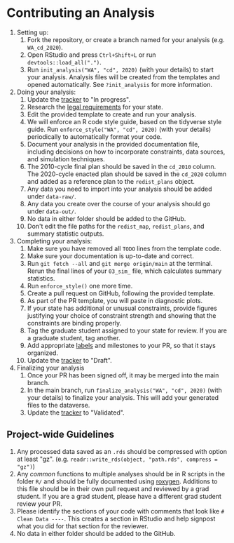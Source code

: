 # Contributing an Analysis

1. Setting up:
    1. Fork the repository, or create a branch named for your analysis (e.g. `WA_cd_2020`).
    1. Open RStudio and press `Ctrl+Shift+L` or run `devtools::load_all(".")`.
    1. Run `init_analysis("WA", "cd", 2020)` (with your details) to start your
    analysis. Analysis files will be created from the templates and opened
    automatically. See `?init_analysis` for more information.
1. Doing your analysis:
    1. Update the [tracker](https://docs.google.com/spreadsheets/d/1k_tYLoE49W_DCK1tcWbouoYZFI9WD76oayEt5TOmJg4/edit#gid=453387933) 
    to "In progress".
    1. Research the [legal requirements](https://www.ncsl.org/research/redistricting/redistricting-criteria.aspx) for your state.
    1. Edit the provided template to create and run your analysis.
    1. We will enforce an R code style guide, based on the tidyverse style guide.
    Run `enforce_style("WA", "cd", 2020)` (with your details) periodically to
    automatically format your code.
    1. Document your analysis in the provided documentation file, including
    decisions on how to incorporate constraints, data sources, and simulation
    techniques.
    1. The 2010-cycle final plan should be saved in the `cd_2010` column.
    The 2020-cycle enacted plan should be saved in the `cd_2020` column and added as a reference plan to the `redist_plans` object.
    1. Any data you need to import into your analysis should be added under `data-raw/`.
    1. Any data you create over the course of your analysis should go under `data-out/`.
    1. No data in either folder should be added to the GitHub.
    1. Don't edit the file paths for the `redist_map`, `redist_plans`, and
    summary statistic outputs.
1. Completing your analysis:
    1. Make sure you have removed all `TODO` lines from the template code.
    1. Make sure your documentation is up-to-date and correct.
    1. Run `git fetch --all` and `git merge origin/main` at the terminal. Rerun the final lines of your `03_sim_` file, which calculates summary statistics.
    3. Run `enforce_style()` one more time.
    4. Create a pull request on GitHub, following the provided template.
    5. As part of the PR template, you will paste in diagnostic plots.
    6. If your state has additional or unusual constraints, provide figures
    justifying your choice of constraint strength and showing that the constraints
    are binding properly.
    1. Tag the graduate student assigned to your state for review. If you are a
    graduate student, tag another.
    1. Add appropriate [labels](https://github.com/alarm-redist/fifty-states/labels) and milestones to your PR, so that it stays organized.
    1. Update the [tracker](https://docs.google.com/spreadsheets/d/1k_tYLoE49W_DCK1tcWbouoYZFI9WD76oayEt5TOmJg4/edit#gid=453387933) 
    to "Draft".
1. Finalizing your analysis
    1. Once your PR has been signed off, it may be merged into the main branch.
    1. In the main branch, run `finalize_analysis("WA", "cd", 2020)` (with your
    details) to finalize your analysis. This will add your generated files to
    the dataverse.
    1. Update the [tracker](https://docs.google.com/spreadsheets/d/1k_tYLoE49W_DCK1tcWbouoYZFI9WD76oayEt5TOmJg4/edit#gid=453387933) 
    to "Validated".
    
    
##  Project-wide Guidelines

1. Any processed data saved as an `.rds` should be compressed with option at
least "gz". (e.g. `readr::write_rds(object, "path.rds", compress = "gz")`)
1. Any _common_ functions to multiple analyses should be in R scripts in the
folder `R/` and should be fully documented using [roxygen](https://cran.r-project.org/web/packages/roxygen2/vignettes/roxygen2.html).
Additions to this file should be in their own pull request and reviewed by a
grad student. If you are a grad student, please have a different grad student
review your PR.
1. Please identify the sections of your code with comments that look like
`# Clean Data ----`. This creates a section in RStudio and help signpost what
you did for that section for the reviewer.
1. No data in either folder should be added to the GitHub.
